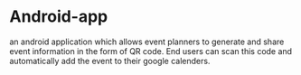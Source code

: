 # Android-app
an android application which allows event planners to generate and share event information in the form of
QR code. End users can scan this code and automatically add the event to their google calenders.
